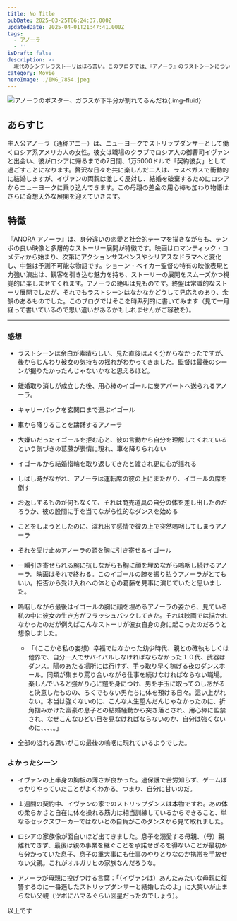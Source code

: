 ```yaml
---
title: No Title
pubDate: 2025-03-25T06:24:37.000Z
updatedDate: 2025-04-01T21:47:41.000Z
tags:
  - アノーラ
  - ''
isDraft: false
description: >-
  現代のシンデレラストーリはほろ苦い。このブログでは、『アノーラ』のラストシーンについて深掘りし、アノーラの心の葛藤をどのように描いているかを考察します。こういった余韻のある映画はいいなー。
category: Movie
heroImage: ./IMG_7854.jpeg
---
```




![アノーラのポスター、ガラスが下半分が割れてるんだね](https://object-storage.tyo2.conoha.io/v1/nc_.../blog-astro-assets/IMG_7854.jpeg){.img-fluid}



## あらすじ

主人公アノーラ（通称アニー）は、ニューヨークでストリップダンサーとして働くロシア系アメリカ人の女性。彼女は職場のクラブでロシア人の御曹司イヴァンと出会い、彼がロシアに帰るまでの7日間、1万5000ドルで「契約彼女」として過ごすことになります。贅沢な日々を共に楽しんだ二人は、ラスベガスで衝動的に結婚しますが、イヴァンの両親は激しく反対し、結婚を破棄するためにロシアからニューヨークに乗り込んできます。この母親の差金の用心棒も加わり物語はさらに奇想天外な展開を迎えていきます。

## 特徴

『ANORA アノーラ』は、身分違いの恋愛と社会的テーマを描きながらも、テンポの良い映像と多層的なストーリー展開が特徴です。映画はロマンティック・コメディから始まり、次第にアクションサスペンスやシリアスなドラマへと変化し、中盤は予測不可能な物語です。ショーン・ベイカー監督の特有の映像表現と力強い演出は、観客を引き込む魅力を持ち、ストーリーの展開をスムーズかつ視覚的に楽しませてくれます。アノーラの絶叫は見ものです。終盤は常識的なストーリ展開でしたが、それでもラストシーンはなかなかどうして見応えのあり、余韻のあるものでした。このブログではそこを時系列的に書いてみます（見て一月経って書いているので思い違いがあるかもしれませんがご容赦を）。

------

### 感想

- ラストシーンは余白が素晴らしい、見た直後はよく分からなかったですが、後からじんわり彼女の気持ちの揺れがわかってきました。監督は最後のシーンが撮りたかったんじゃないかなと思えるほど。
- 離婚取り消しが成立した後、用心棒のイゴールに安アパートへ送られるアノーラ。

- キャリーバックを玄関口まで運ぶイゴール
- 車から降りることを躊躇するアノーラ
- 大嫌いだったイゴールを拒む心と、彼の言動から自分を理解してくれているという気づきの葛藤が表情に現れ、車を降りられない
- イゴールから結婚指輪を取り返してきたと渡され更に心が揺れる
- しばし時がながれ、アノーラは運転席の彼の上にまたがり、イゴールの席を倒す
- お返しするものが何もなくて、それは商売道具の自分の体を差し出したのだろうか、彼の股間に手を当てながら性的なダンスを始める
- ことをしようとしたのに、溢れ出す感情で彼の上で突然嗚咽してしまうアノーラ
- それを受け止めアノーラの頭を胸に引き寄せるイゴール
- 一瞬引き寄せられる腕に抗しながらも胸に顔を埋めながら嗚咽し続けるアノーラ。映画はそれで終わる。このイゴールの腕を振り払うアノーラがとてもいい。拒否から受け入れへの体と心の葛藤を見事に演じていたと思いました。
- 嗚咽しながら最後はイゴールの胸に顔を埋めるアノーラの姿から、見ている私の中に彼女の生き方がフラッシュバックしてきた。それは映画では描かれなかったのだが例えばこんなストーリが彼女自身の身に起こったのだろうと想像しました。
  - 「（ここから私の妄想）幸福ではなかった幼少時代、親との確執もしくは他界で、自分一人でサバイバルしなければならなかった１０代、武器はダンス。陽のあたる場所には行けず、手っ取り早く稼げる夜のダンスホール。同類が集まり罵り合いながら仕事を続けなければならない職場。楽しんでいると強がり心に鎧を身につけ、男を手玉に取ってのしあがると決意したものの、ろくでもない男たちに体を預ける日々。這い上がれない。本当は強くないのに、こんな人生望んだんじゃなかったのに、折角掴みかけた富豪の息子との結婚騒動から突き落とされ、用心棒に監禁され、なぜこんなひどい目を見なければならないのか、自分は強くないのに、、、、。」

- 全部の溢れる思いがこの最後の嗚咽に現れているようでした。

### よかったシーン

- イヴァンの上半身の胸板の薄さが良かった。過保護で苦労知らず、ゲームばっかりやっていたことがよくわかる。つまり、自分に甘いのだ。

- １週間の契約中、イヴァンの家でのストリップダンスは本物ですわ。あの体の柔らかさと自在に体を操れる筋力は相当訓練しているからできること、単なるセックスワーカーではないとの自負がこのダンスから見て取れました。

- ロシアの家族像が面白いほど出てきました。息子を溺愛する母親、（母）親離れできず、最後は親の事業を継ぐことを承諾せざるを得ないことが最初から分かっていた息子、息子の重大事にも仕事のやりとりなのか携帯を手放せない父親。これがオルガリヒの家族なんだろうな。

- アノーラが母親に投げつける言葉：「（イヴァンは）あんたみたいな母親に復讐するのに一番適したストリップダンサーと結婚したのよ」に大笑いが止まらない父親（ツボにハマるぐらい図星だったのでしょう）。

  

以上です
